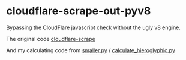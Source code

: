 cloudflare-scrape-out-pyv8
==========================
Bypassing the CloudFlare javascript check without the ugly v8 engine.

The original code [cloudflare-scrape](https://github.com/Anorov/cloudflare-scrape) 

And my calculating code from [smaller.py](https://github.com/Zalvie/Boredom/blob/master/cf/python/smaller.py) / [calculate_hieroglyphic.py](https://github.com/Zalvie/Boredom/blob/master/cf/python/calculate_hieroglyphic.py)
